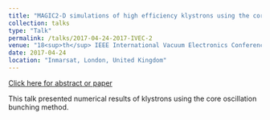```yaml
---
title: "MAGIC2-D simulations of high efficiency klystrons using the core oscillation method "
collection: talks
type: "Talk"
permalink: /talks/2017-04-24-2017-IVEC-2
venue: "18<sup>th</sup> IEEE International Vacuum Electronics Conference (IVEC)"
date: 2017-04-24
location: "Inmarsat, London, United Kingdom"
---
```


[Click here for abstract or paper](https://ieeexplore.ieee.org/document/7561813)

This talk presented numerical results of klystrons using the core oscillation bunching method.
